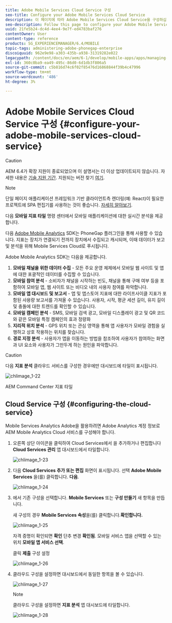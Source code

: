 ```yaml
---
title: Adobe Mobile Services Cloud Service 구성
seo-title: Configure your Adobe Mobile Services Cloud Service
description: 이 페이지에 따라 Adobe Mobile Services Cloud Service을 구성하십시오.
seo-description: Follow this page to configure your Adobe Mobile Services Cloud Service.
uuid: 21fe5b24-dc4d-4ee4-9e7f-ed4783baf276
contentOwner: User
content-type: reference
products: SG_EXPERIENCEMANAGER/6.4/MOBILE
topic-tags: administering-adobe-phonegap-enterprise
discoiquuid: 962e9e98-a303-435b-a938-31319282e022
legacypath: /content/docs/en/aem/6-1/develop/mobile-apps/apps/managing-aem-mobile-apps/configure-your-adobe-phonegap-build-cloud-service1
exl-id: 360c0ba9-ea49-495c-86d0-6d1db3f806a5
source-git-commit: c5b816d74c6f02f85476d16868844f39b4c47996
workflow-type: tm+mt
source-wordcount: '486'
ht-degree: 3%

---
```


# Adobe Mobile Services Cloud Service 구성 {#configure-your-adobe-mobile-services-cloud-service}

>[!CAUTION]
>
>AEM 6.4가 확장 지원이 종료되었으며 이 설명서는 더 이상 업데이트되지 않습니다. 자세한 내용은 [기술 지원 기간](https://helpx.adobe.com/kr/support/programs/eol-matrix.html). 지원되는 버전 찾기 [여기](https://experienceleague.adobe.com/docs/).

>[!NOTE]
>
>단일 페이지 애플리케이션 프레임워크 기반 클라이언트측 렌더링(예: React)이 필요한 프로젝트에 SPA 편집기를 사용하는 것이 좋습니다. [자세히 알아보기](/help/sites-developing/spa-overview.md).

다음 **모바일 지표 타일** 명령 센터에서 모바일 애플리케이션에 대한 실시간 분석을 제공합니다.

다음 [Adobe Mobile Analytics](https://www.adobe.com/ca/solutions/digital-analytics/mobile-web-apps-analytics.html) SDK는 PhoneGap 플러그인을 통해 사용할 수 있습니다. 지표는 장치가 연결되기 전까지 장치에서 수집되고 캐시되며, 이때 데이터가 보고 및 분석을 위해 Mobile Services Cloud로 푸시됩니다.

Adobe Mobile Analytics SDK는 다음을 제공합니다.

1. **모바일 채널을 위한 데이터 수집** - 모든 주요 운영 체제에서 모바일 웹 사이트 및 앱에 대한 포괄적인 데이터를 수집할 수 있습니다.
1. **모바일 참여 분석** - 소비자가 채널을 시작하는 빈도, 채널을 통해 구매 여부 등을 포함하여 모바일 앱, 웹 사이트 또는 비디오 내의 사용자 참여를 파악합니다.
1. **모바일 앱 대시보드 및 보고서** - 앱 및 앱스토어 지표에 대한 라이프사이클 지표가 포함된 사용량 보고서를 가져올 수 있습니다. 사용자, 시작, 평균 세션 길이, 유지 길이 및 충돌에 대한 트렌드를 확인할 수 있습니다.
1. **모바일 캠페인 분석** - SMS, 모바일 검색 광고, 모바일 디스플레이 광고 및 QR 코드와 같은 모바일 특정 캠페인의 효과 정량화
1. **지리적 위치 분석** - GPS 위치 또는 관심 영역을 통해 앱 사용자가 모바일 경험을 실행하고 상호 작용하는 위치를 찾습니다.
1. **경로 지정 분석** - 사용자가 앱을 이동하는 방법을 참조하여 사용자가 참여하는 화면과 UI 요소와 사용자가 그만두게 하는 원인을 파악합니다.

>[!CAUTION]
>
>다음 **지표 분석** 클라우드 서비스를 구성한 경우에만 대시보드에 타일이 표시됩니다.

![chlimage_1-22](assets/chlimage_1-22.png)

AEM Command Center 지표 타일

## Cloud Service 구성 {#configuring-the-cloud-service}

Mobile Services Analytics Adobe을 활용하려면 Adobe Analytics 계정 정보로 AEM Mobile Analytics Cloud 서비스를 구성해야 합니다.

1. 오른쪽 상단 아이콘을 클릭하여 Cloud Services에서 을 추가하거나 편집합니다 **Cloud Services 관리** 앱 대시보드에서 타일합니다.

   ![chlimage_1-23](assets/chlimage_1-23.png)

1. 다음 **Cloud Services 추가 또는 편집** 화면이 표시됩니다. 선택 **Adobe Mobile Services** 을(를) 클릭합니다. **다음**.

   ![chlimage_1-24](assets/chlimage_1-24.png)

1. 에서 기존 구성을 선택합니다. **Mobile Services** 또는 **구성 만들기** 새 항목을 만듭니다.

   새 구성의 경우 **Mobile Services 속성**&#x200B;을(를) 클릭합니다.**확인합니다.**

   ![chlimage_1-25](assets/chlimage_1-25.png)

   자격 증명이 확인되면 **확인** 단추 변경 **확인됨**. 모바일 서비스 앱을 선택할 수 있는 위치 **모바일 앱 서비스 선택**.

   클릭 **제출** 구성 설정

   ![chlimage_1-26](assets/chlimage_1-26.png)

1. 클라우드 구성을 설정하면 대시보드에서 동일한 항목을 볼 수 있습니다.

   ![chlimage_1-27](assets/chlimage_1-27.png)

   >[!NOTE]
   >
   >클라우드 구성을 설정하면 **지표 분석** 앱 대시보드에 타일합니다.

   ![chlimage_1-28](assets/chlimage_1-28.png)
